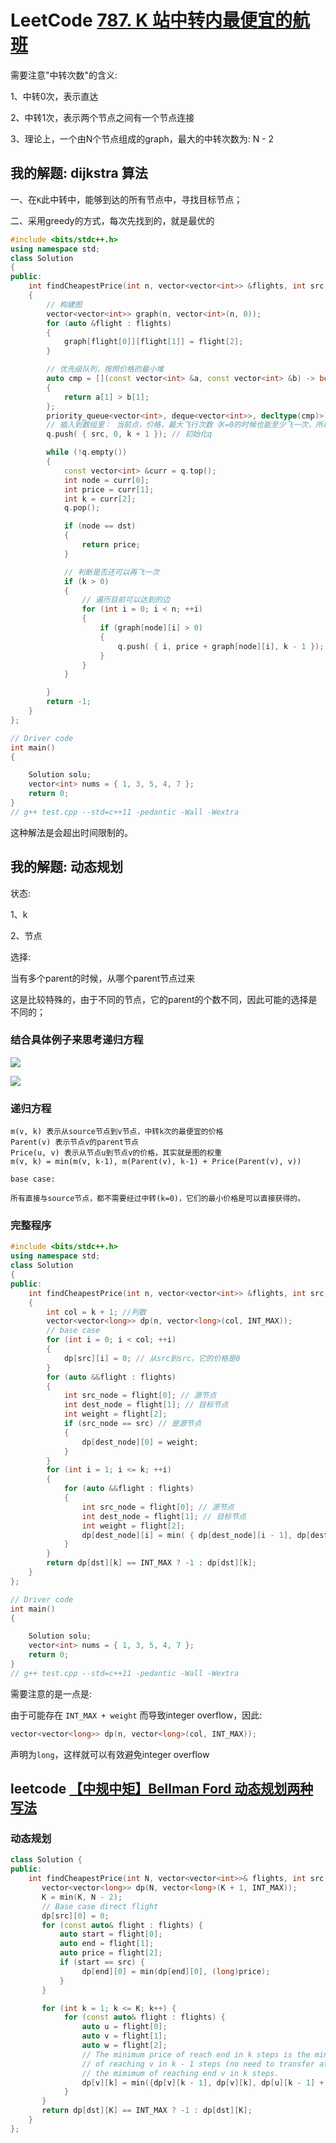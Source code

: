 # LeetCode [787. K 站中转内最便宜的航班](https://leetcode-cn.com/problems/cheapest-flights-within-k-stops/)





需要注意"中转次数"的含义:

1、中转0次，表示直达

2、中转1次，表示两个节点之间有一个节点连接

3、理论上，一个由N个节点组成的graph，最大的中转次数为: N - 2

## 我的解题: dijkstra 算法

一、在`K`此中转中，能够到达的所有节点中，寻找目标节点；

二、采用greedy的方式，每次先找到的，就是最优的

```C++
#include <bits/stdc++.h>
using namespace std;
class Solution
{
public:
	int findCheapestPrice(int n, vector<vector<int>> &flights, int src, int dst, int k)
	{
		// 构建图
		vector<vector<int>> graph(n, vector<int>(n, 0));
		for (auto &flight : flights)
		{
			graph[flight[0]][flight[1]] = flight[2];
		}

		// 优先级队列，按照价格的最小堆
		auto cmp = [](const vector<int> &a, const vector<int> &b) -> bool
		{
			return a[1] > b[1];
		};
		priority_queue<vector<int>, deque<vector<int>>, decltype(cmp)> q(cmp);
		// 插入到数组里： 当前点，价格，最大飞行次数（K=0的时候也能至少飞一次，所以是中转次数+1）
		q.push( { src, 0, k + 1 }); // 初始化q

		while (!q.empty())
		{
			const vector<int> &curr = q.top();
			int node = curr[0];
			int price = curr[1];
			int k = curr[2];
			q.pop();

			if (node == dst)
			{
				return price;
			}

			// 判断是否还可以再飞一次
			if (k > 0)
			{
				// 遍历目前可以达到的边
				for (int i = 0; i < n; ++i)
				{
					if (graph[node][i] > 0)
					{
						q.push( { i, price + graph[node][i], k - 1 });
					}
				}
			}

		}
		return -1;
	}
};

// Driver code
int main()
{

	Solution solu;
	vector<int> nums = { 1, 3, 5, 4, 7 };
	return 0;
}
// g++ test.cpp --std=c++11 -pedantic -Wall -Wextra


```

这种解法是会超出时间限制的。



## 我的解题: 动态规划

状态:

1、k

2、节点

选择:

当有多个parent的时候，从哪个parent节点过来

这是比较特殊的，由于不同的节点，它的parent的个数不同，因此可能的选择是不同的；

### 结合具体例子来思考递归方程

![](./example-problem.jpg)

![](./dp-table.png)



### 递归方程

```
m(v, k) 表示从source节点到v节点，中转k次的最便宜的价格
Parent(v) 表示节点v的parent节点
Price(u, v) 表示从节点u到节点v的价格，其实就是图的权重
m(v, k) = min(m(v, k-1), m(Parent(v), k-1) + Price(Parent(v), v))

base case:

所有直接与source节点，都不需要经过中转(k=0)，它们的最小价格是可以直接获得的。

```



### 完整程序

```C++
#include <bits/stdc++.h>
using namespace std;
class Solution
{
public:
	int findCheapestPrice(int n, vector<vector<int>> &flights, int src, int dst, int k)
	{
		int col = k + 1; //列数
		vector<vector<long>> dp(n, vector<long>(col, INT_MAX));
		// base case
		for (int i = 0; i < col; ++i)
		{
			dp[src][i] = 0; // 从src到src，它的价格是0
		}
		for (auto &&flight : flights)
		{
			int src_node = flight[0]; // 源节点
			int dest_node = flight[1]; // 目标节点
			int weight = flight[2];
			if (src_node == src) // 是源节点
			{
				dp[dest_node][0] = weight;
			}
		}
		for (int i = 1; i <= k; ++i)
		{
			for (auto &&flight : flights)
			{
				int src_node = flight[0]; // 源节点
				int dest_node = flight[1]; // 目标节点
				int weight = flight[2];
				dp[dest_node][i] = min( { dp[dest_node][i - 1], dp[dest_node][i], dp[src_node][i - 1] + weight });
			}
		}
		return dp[dst][k] == INT_MAX ? -1 : dp[dst][k];
	}
};

// Driver code
int main()
{

	Solution solu;
	vector<int> nums = { 1, 3, 5, 4, 7 };
	return 0;
}
// g++ test.cpp --std=c++11 -pedantic -Wall -Wextra


```

需要注意的是一点是:

由于可能存在 `INT_MAX + weight` 而导致integer overflow，因此:

```C++
vector<vector<long>> dp(n, vector<long>(col, INT_MAX));
```

声明为`long`，这样就可以有效避免integer overflow

## leetcode [【中规中矩】Bellman Ford 动态规划两种写法](https://leetcode-cn.com/problems/cheapest-flights-within-k-stops/solution/zhong-gui-zhong-ju-bellman-ford-dong-tai-gui-hua-l/)

### 动态规划

```C++
class Solution {
public:
    int findCheapestPrice(int N, vector<vector<int>>& flights, int src, int dst, int K) {
       vector<vector<long>> dp(N, vector<long>(K + 1, INT_MAX));
       K = min(K, N - 2);
       // Base case direct flight
       dp[src][0] = 0;
       for (const auto& flight : flights) {
           auto start = flight[0];
           auto end = flight[1];
           auto price = flight[2];
           if (start == src) {
                dp[end][0] = min(dp[end][0], (long)price); 
           }
       } 

       for (int k = 1; k <= K; k++) {
            for (const auto& flight : flights) {
                auto u = flight[0];
                auto v = flight[1];
                auto w = flight[2];
                // The minimum price of reach end in k steps is the minimum of w (price) 
                // of reaching v in k - 1 steps (no need to transfer at step k) and
                // the mimimum of reaching end v in k steps.
                dp[v][k] = min({dp[v][k - 1], dp[v][k], dp[u][k - 1] + w}); 
            }
       }
       return dp[dst][K] == INT_MAX ? -1 : dp[dst][K];
    }
};

```

